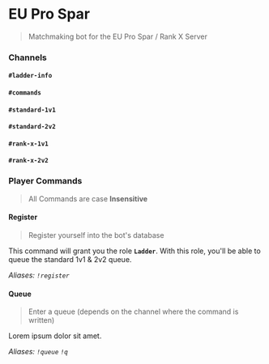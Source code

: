 
# EU Pro Spar
> Matchmaking bot for the EU Pro Spar / Rank X Server

### Channels
#### `#ladder-info`
#### `#commands`
#### `#standard-1v1`
#### `#standard-2v2`
#### `#rank-x-1v1`
#### `#rank-x-2v2`

### Player Commands
> All Commands are case **Insensitive**
>
#### Register
> Register yourself into the bot's database

This command will grant you the role **`Ladder`**. With this role, you'll be able to queue the standard 1v1 & 2v2 queue.

*Aliases: `!register`*

#### Queue

> Enter a queue (depends on the channel where the command is written)

Lorem ipsum dolor sit amet.

*Aliases: `!queue` `!q`*